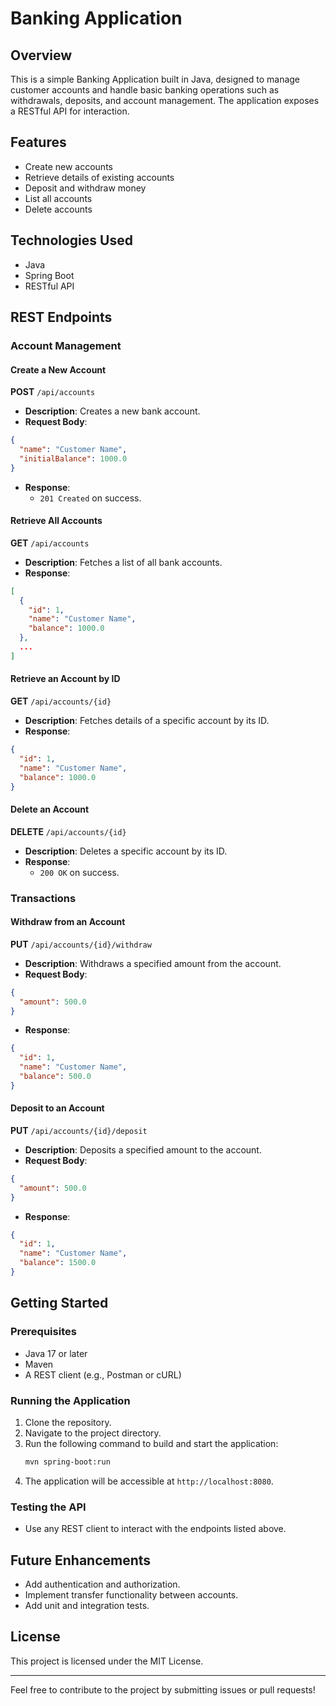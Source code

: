 # Banking Application

## Overview
This is a simple Banking Application built in Java, designed to manage customer accounts and handle basic banking operations such as withdrawals, deposits, and account management. The application exposes a RESTful API for interaction.

## Features
- Create new accounts
- Retrieve details of existing accounts
- Deposit and withdraw money
- List all accounts
- Delete accounts

## Technologies Used
- Java
- Spring Boot
- RESTful API

## REST Endpoints

### Account Management

#### Create a New Account
**POST** `/api/accounts`
- **Description**: Creates a new bank account.
- **Request Body**:
```json
{
  "name": "Customer Name",
  "initialBalance": 1000.0
}
```
- **Response**:
    - `201 Created` on success.

#### Retrieve All Accounts
**GET** `/api/accounts`
- **Description**: Fetches a list of all bank accounts.
- **Response**:
```json
[
  {
    "id": 1,
    "name": "Customer Name",
    "balance": 1000.0
  },
  ...
]
```

#### Retrieve an Account by ID
**GET** `/api/accounts/{id}`
- **Description**: Fetches details of a specific account by its ID.
- **Response**:
```json
{
  "id": 1,
  "name": "Customer Name",
  "balance": 1000.0
}
```

#### Delete an Account
**DELETE** `/api/accounts/{id}`
- **Description**: Deletes a specific account by its ID.
- **Response**:
    - `200 OK` on success.

### Transactions

#### Withdraw from an Account
**PUT** `/api/accounts/{id}/withdraw`
- **Description**: Withdraws a specified amount from the account.
- **Request Body**:
```json
{
  "amount": 500.0
}
```
- **Response**:
```json
{
  "id": 1,
  "name": "Customer Name",
  "balance": 500.0
}
```

#### Deposit to an Account
**PUT** `/api/accounts/{id}/deposit`
- **Description**: Deposits a specified amount to the account.
- **Request Body**:
```json
{
  "amount": 500.0
}
```
- **Response**:
```json
{
  "id": 1,
  "name": "Customer Name",
  "balance": 1500.0
}
```

## Getting Started

### Prerequisites
- Java 17 or later
- Maven
- A REST client (e.g., Postman or cURL)

### Running the Application
1. Clone the repository.
2. Navigate to the project directory.
3. Run the following command to build and start the application:
   ```bash
   mvn spring-boot:run
   ```
4. The application will be accessible at `http://localhost:8080`.

### Testing the API
- Use any REST client to interact with the endpoints listed above.

## Future Enhancements
- Add authentication and authorization.
- Implement transfer functionality between accounts.
- Add unit and integration tests.

## License
This project is licensed under the MIT License.

---
Feel free to contribute to the project by submitting issues or pull requests!
